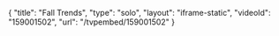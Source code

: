{
    "title": "Fall Trends",
    "type": "solo",
    "layout": "iframe-static",
    "videoId": "159001502",
    "url": "\/tvpembed\/159001502"
}